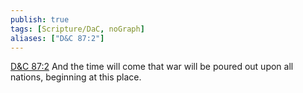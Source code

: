 ```yaml
---
publish: true
tags: [Scripture/DaC, noGraph]
aliases: ["D&C 87:2"]
---
```

[D&C 87:2](https://churchofjesuschrist.org/study/scriptures/dc-testament/dc/87?lang=eng&id=p2#p2) And the time will come that war will be poured out upon all nations, beginning at this place.
